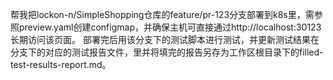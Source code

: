 帮我把lockon-n/SimpleShopping仓库的feature/pr-123分支部署到k8s里，需参照preview.yaml创建configmap，并确保主机可直接通过http://localhost:30123长期访问该页面。
部署完后用该分支下的测试脚本进行测试，并更新测试结果在分支下的对应的测试报告文件，里并将填完的报告另存为工作区根目录下的filled-test-results-report.md。